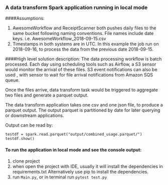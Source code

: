 ### A data transform Spark application running in local mode
####Assumptions: 
1) AwesomeWorkflow and ReceiptScanner both pushes daily files to the same bucket following naming conventions.
File names include date keys. i.e.  AwesomeWorkflow_2018-09-15.csv
2) Timestamps in both systems are in UTC. In this example the job run on 2018-09-16, to process the data from the previous date 2018-09-15.

####High level solution description:
The data processing workflow is batch processed. 
Each day using scheduling tools such as Airflow, a S3 sensor would monitor the arrival of these files. S3 event notifications can also be used , with sensor to wait for file arrival notifications from Amazon SQS queue.

Once the files arrive, data transform task would be triggered to aggregate two files and generate a parquet output.

The data transform application takes one csv and one json file, to produce a parquet output.
The output parquet is partitioned by date for later querying or downstream applications.


Output can be read by:

    testdf = spark.read.parquet("output/combined_usage.parquet/")
    testdf.show()


#### To run the application in local mode and see the console output:
1) clone project
2) when open the project with IDE, usually it will install the dependencies in requirements.txt
Alternatively use pip to install the dependencies.
3) run ```Main.py```, or in terminal run ```pytest test.py```
    

